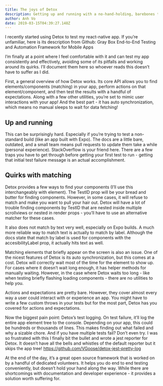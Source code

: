 ```yaml
---
title: The joys of Detox 
description: Getting up and running with a no-hand-holding, barebones testing library.    
author: Anh Vo
date: 2019-03-15T04:39:27.148Z
---
```

I recently started using Detox to test my react-native app.  If you’re unfamiliar, here is its description from Github: 
Gray Box End-to-End Testing and Automation Framework for Mobile Apps

I’m finally at a point where I feel comfortable with it and can test my app consistently and effectively, avoiding some of its pitfalls and working around its quirks.  I’ll document them here so whoever reads this doesn’t have to suffer as I did.  

First, a general overview of how Detox works.  Its core API allows you to find elements/components (matching) in your app, perform actions on that element/component, and then test the results with a handful of expectations. Along with a few other utilities, you’re set to mimic user interactions with your app!  And the best part - it has auto synchronization, which means no manual sleeps to wait for data fetching! 

## Up and running

This can be surprisingly hard.  Especially if you’re trying to test a non-standard build (like an app built with Expo).  The docs are a little bare, outdated, and a small team means pull requests to update them take a while (personal experience).  StackOverflow is your friend here. There are a few traps you have to get through before getting your first test to run - getting that initial test failure message is an actual accomplishment. 

## Quirks with matching

<p class="first">Detox provides a few ways to find your components (I’ll use this interchangeably with element).  The TestID prop will be your bread and butter for finding components.  However, in some cases, it will refuse to match and make you want to pull your hair out.  Detox will have a lot of trouble finding components by TestID that are nested inside multiple scrollviews or nested in render props - you’ll have to use an alternative matcher for these cases.</p>

It also does not match by text very well, especially on Expo builds.  A much more reliable way to match text is actually to match by label. Although the docs state that match by label is used for components with the accesibilityLabel prop, it actually hits text as well. 

Matching elements that briefly appear on the screen is also an issue.  One of the nicest features of Detox is its auto synchronization, but this comes at a cost.  Detox will correctly wait most of the time for the element to show up.  For cases where it doesn’t wait long enough, it has helper methods for manually waiting.  However, in the case where Detox waits too long - like when testing briefly flashing loading components - there are no utilities to help you. 

Actions and expectations are pretty bare.  However, they cover almost every way a user could interact with or experience an app.   You might have to write a few custom throws in your tests but for the most part, Detox has you covered for actions and expectations.

Now the biggest pain point: Detox’s test logging.  On test failure, it’ll log the entire app element tree to the console.  Depending on your app, this could be hundreds or thousands of lines.  This makes finding out what failed and why a sizable chore.  And if you have multiple tests fail? Don’t even try.  I was so frustrated with this I finally bit the bullet and wrote a jest reporter for Detox.  It doesn’t have all the bells and whistles of the default reporter but it skips the app tree! https://github.com/VGoose/detox-jest-pretty-log
 
At the end of the day, it’s a great open source framework that is worked on by a handful of dedicated volunteers.  It helps you do end to end testing conveniently, but doesn’t hold your hand along the way.  While there are shortcomings with documentation and developer experience - it provides a solution worth suffering for. 

